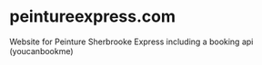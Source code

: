 # peintureexpress.com
Website for Peinture Sherbrooke Express including a booking api (youcanbookme)
